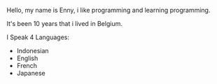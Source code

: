 Hello, my name is Enny, i like programming and learning programming.

It's been 10 years that i lived in Belgium.

I Speak 4 Languages:

- Indonesian
- English
- French
- Japanese
